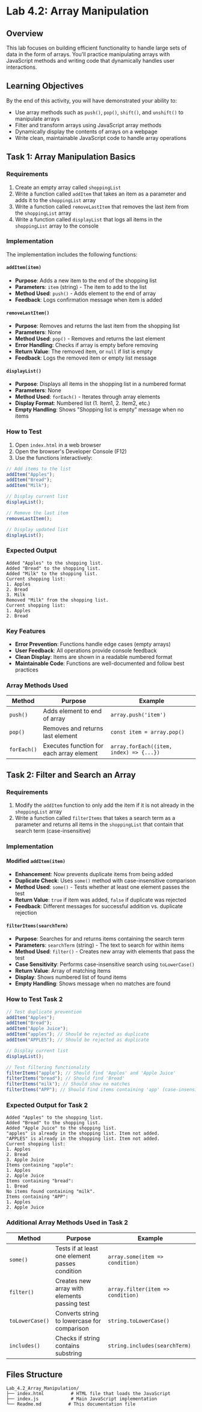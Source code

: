 # Lab 4.2: Array Manipulation

## Overview

This lab focuses on building efficient functionality to handle large sets of data in the form of arrays. You'll practice manipulating arrays with JavaScript methods and writing code that dynamically handles user interactions.

## Learning Objectives

By the end of this activity, you will have demonstrated your ability to:

- Use array methods such as `push()`, `pop()`, `shift()`, and `unshift()` to manipulate arrays
- Filter and transform arrays using JavaScript array methods
- Dynamically display the contents of arrays on a webpage
- Write clean, maintainable JavaScript code to handle array operations

## Task 1: Array Manipulation Basics

### Requirements

1. Create an empty array called `shoppingList`
2. Write a function called `addItem` that takes an item as a parameter and adds it to the `shoppingList` array
3. Write a function called `removeLastItem` that removes the last item from the `shoppingList` array
4. Write a function called `displayList` that logs all items in the `shoppingList` array to the console

### Implementation

The implementation includes the following functions:

#### `addItem(item)`

- **Purpose**: Adds a new item to the end of the shopping list
- **Parameters**: `item` (string) - The item to add to the list
- **Method Used**: `push()` - Adds element to the end of array
- **Feedback**: Logs confirmation message when item is added

#### `removeLastItem()`

- **Purpose**: Removes and returns the last item from the shopping list
- **Parameters**: None
- **Method Used**: `pop()` - Removes and returns the last element
- **Error Handling**: Checks if array is empty before removing
- **Return Value**: The removed item, or `null` if list is empty
- **Feedback**: Logs the removed item or empty list message

#### `displayList()`

- **Purpose**: Displays all items in the shopping list in a numbered format
- **Parameters**: None
- **Method Used**: `forEach()` - Iterates through array elements
- **Display Format**: Numbered list (1. Item1, 2. Item2, etc.)
- **Empty Handling**: Shows "Shopping list is empty" message when no items

### How to Test

1. Open `index.html` in a web browser
2. Open the browser's Developer Console (F12)
3. Use the functions interactively:

```javascript
// Add items to the list
addItem("Apples");
addItem("Bread");
addItem("Milk");

// Display current list
displayList();

// Remove the last item
removeLastItem();

// Display updated list
displayList();
```

### Expected Output

```
Added "Apples" to the shopping list.
Added "Bread" to the shopping list.
Added "Milk" to the shopping list.
Current shopping list:
1. Apples
2. Bread
3. Milk
Removed "Milk" from the shopping list.
Current shopping list:
1. Apples
2. Bread
```

### Key Features

- **Error Prevention**: Functions handle edge cases (empty arrays)
- **User Feedback**: All operations provide console feedback
- **Clean Display**: Items are shown in a readable numbered format
- **Maintainable Code**: Functions are well-documented and follow best practices

### Array Methods Used

| Method      | Purpose                                  | Example                                 |
| ----------- | ---------------------------------------- | --------------------------------------- |
| `push()`    | Adds element to end of array             | `array.push('item')`                    |
| `pop()`     | Removes and returns last element         | `const item = array.pop()`              |
| `forEach()` | Executes function for each array element | `array.forEach((item, index) => {...})` |

## Task 2: Filter and Search an Array

### Requirements

1. Modify the `addItem` function to only add the item if it is not already in the `shoppingList` array
2. Write a function called `filterItems` that takes a search term as a parameter and returns all items in the `shoppingList` that contain that search term (case-insensitive)

### Implementation

#### Modified `addItem(item)`

- **Enhancement**: Now prevents duplicate items from being added
- **Duplicate Check**: Uses `some()` method with case-insensitive comparison
- **Method Used**: `some()` - Tests whether at least one element passes the test
- **Return Value**: `true` if item was added, `false` if duplicate was rejected
- **Feedback**: Different messages for successful addition vs. duplicate rejection

#### `filterItems(searchTerm)`

- **Purpose**: Searches for and returns items containing the search term
- **Parameters**: `searchTerm` (string) - The text to search for within items
- **Method Used**: `filter()` - Creates new array with elements that pass the test
- **Case Sensitivity**: Performs case-insensitive search using `toLowerCase()`
- **Return Value**: Array of matching items
- **Display**: Shows numbered list of found items
- **Empty Handling**: Shows message when no matches are found

### How to Test Task 2

```javascript
// Test duplicate prevention
addItem("Apples");
addItem("Bread");
addItem("Apple Juice");
addItem("apples"); // Should be rejected as duplicate
addItem("APPLES"); // Should be rejected as duplicate

// Display current list
displayList();

// Test filtering functionality
filterItems("apple"); // Should find 'Apples' and 'Apple Juice'
filterItems("bread"); // Should find 'Bread'
filterItems("milk"); // Should show no matches
filterItems("APP"); // Should find items containing 'app' (case-insensitive)
```

### Expected Output for Task 2

```
Added "Apples" to the shopping list.
Added "Bread" to the shopping list.
Added "Apple Juice" to the shopping list.
"apples" is already in the shopping list. Item not added.
"APPLES" is already in the shopping list. Item not added.
Current shopping list:
1. Apples
2. Bread
3. Apple Juice
Items containing "apple":
1. Apples
2. Apple Juice
Items containing "bread":
1. Bread
No items found containing "milk".
Items containing "APP":
1. Apples
2. Apple Juice
```

### Additional Array Methods Used in Task 2

| Method          | Purpose                                        | Example                           |
| --------------- | ---------------------------------------------- | --------------------------------- |
| `some()`        | Tests if at least one element passes condition | `array.some(item => condition)`   |
| `filter()`      | Creates new array with elements passing test   | `array.filter(item => condition)` |
| `toLowerCase()` | Converts string to lowercase for comparison    | `string.toLowerCase()`            |
| `includes()`    | Checks if string contains substring            | `string.includes(searchTerm)`     |

## Files Structure

```
Lab_4.2_Array_Manipulation/
├── index.html          # HTML file that loads the JavaScript
├── index.js            # Main JavaScript implementation
└── Readme.md          # This documentation file
```
